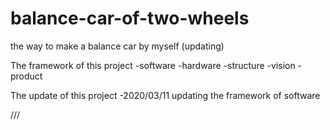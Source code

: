 # balance-car-of-two-wheels
the way to  make a balance car by myself (updating)  

The framework of this project
-software
-hardware
-structure
-vision
-product

The update of this project
-2020/03/11 updating the framework of software



///